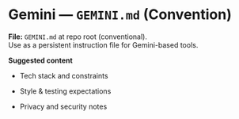 # Gemini — `GEMINI.md` (Convention)

**File:** `GEMINI.md` at repo root (conventional).  
 Use as a persistent instruction file for Gemini-based tools.

**Suggested content**

- Tech stack and constraints

- Style & testing expectations

- Privacy and security notes  

